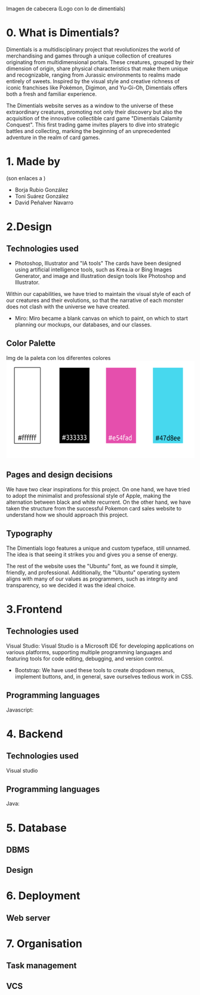 
Imagen de cabecera (Logo con lo de dimentials)

# 0. What is Dimentials? 

Dimentials is a multidisciplinary project that revolutionizes the world of merchandising and games through a unique collection of creatures originating from multidimensional portals. These creatures, grouped by their dimension of origin, share physical characteristics that make them unique and recognizable, ranging from Jurassic environments to realms made entirely of sweets. Inspired by the visual style and creative richness of iconic franchises like Pokémon, Digimon, and Yu-Gi-Oh, Dimentials offers both a fresh and familiar experience.

The Dimentials website serves as a window to the universe of these extraordinary creatures, promoting not only their discovery but also the acquisition of the innovative collectible card game "Dimentials Calamity Conquest". This first trading game invites players to dive into strategic battles and collecting, marking the beginning of an unprecedented adventure in the realm of card games.


# 1. Made by 
(son enlaces a )
- Borja Rubio González
- Toni Suárez González
- David Peñalver Navarro

# 2.Design

## Technologies used
- Photoshop, Illustrator and "IA tools" 
The cards have been designed using artificial intelligence tools, such as Krea.ia or Bing Images Generator, and image and illustration design tools like Photoshop and Illustrator. 

Within our capabilities, we have tried to maintain the visual style of each of our creatures and their evolutions, so that the narrative of each monster does not clash with the universe we have created.

- Miro: 
Miro became a blank canvas on which to paint, on which to start planning our mockups, our databases, and our classes.


## Color Palette 
Img de la paleta con los diferentes colores
![alt text](<img_readme/Paleta colores.png>)

## Pages and design decisions
We have two clear inspirations for this project. On one hand, we have tried to adopt the minimalist and professional style of Apple, making the alternation between black and white recurrent. On the other hand, we have taken the structure from the successful Pokemon card sales website to understand how we should approach this project.

## Typography
The Dimentials logo features a unique and custom typeface, still unnamed. The idea is that seeing it strikes you and gives you a sense of energy.

The rest of the website uses the "Ubuntu" font, as we found it simple, friendly, and professional. Additionally, the "Ubuntu" operating system aligns with many of our values as programmers, such as integrity and transparency, so we decided it was the ideal choice.

#  3.Frontend

## Technologies used
Visual Studio: Visual Studio is a Microsoft IDE for developing applications on various platforms, supporting multiple programming languages and featuring tools for code editing, debugging, and version control.

- Bootstrap: 
We have used these tools to create dropdown menus, implement buttons, and, in general, save ourselves tedious work in CSS.

## Programming languages

Javascript:


# 4. Backend
## Technologies used
Visual studio

## Programming languages
Java:




# 5. Database
## DBMS
## Design

# 6. Deployment
## Web server

# 7. Organisation
## Task management
## VCS